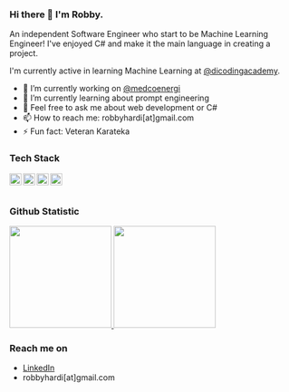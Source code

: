 ### Hi there 👋 I'm Robby.

An independent Software Engineer who start to be Machine Learning Engineer! I've enjoyed C# and make it the main language in creating a project.

I'm currently active in learning Machine Learning at <a href="https://github.com/dicodingacademy">@dicodingacademy</a>.

- 🔭 I’m currently working on <a href="https://www.medcoenergi.com/">@medcoenergi</a>
- 🌱 I’m currently learning about prompt engineering
- 💬 Feel free to ask me about web development or C#
- 📫 How to reach me: robbyhardi[at]gmail.com
- ⚡ Fun fact: Veteran Karateka

### Tech Stack
  <a href="https://en.wikipedia.org/wiki/Javascript"><img align="left" alt="JavaScript" title="JavaScript" width="21px" src="https://upload.wikimedia.org/wikipedia/commons/9/99/Unofficial_JavaScript_logo_2.svg" /></a>
  <a href="https://dotnet.microsoft.com/en-us/"><img align="left" alt=".NET" title="NodeJS" width="21px" src="https://raw.githubusercontent.com/dotnet/brand/c7d0f51b8ec59531332d05fb27a5b758a7a3d689/logo/dotnet-logo.svg" /></a>
  <a href="https://www.python.org/"><img align="left" alt="Python" title="Python" width="21px" src="https://upload.wikimedia.org/wikipedia/commons/thumb/c/c3/Python-logo-notext.svg/800px-Python-logo-notext.svg.png" /></a>
  <a href="https://jupyter.org/"><img align="left" alt="Jupyter" title="Jupyter Notebook" width="21px" src="https://github.com/jupyter/jupyter.github.io/blob/main/assets/share.png" /></a>
  <br>
  <br>
  
### Github Statistic
<p align="left">
<a href="https://github.com/robbyhardi">
  <img height="180em" src="https://github-readme-stats-eight-theta.vercel.app/api?username=robbyhardi&show_icons=true&theme=algolia&include_all_commits=true&count_private=true"/>
  <img height="180em" src="https://github-readme-stats-eight-theta.vercel.app/api/top-langs/?username=robbyhardi&layout=compact&langs_count=8&theme=algolia"/>
</a>
</p>

### Reach me on
- <a href="https://linkedin.com/in/robbyhardi/">LinkedIn</a>
- robbyhardi[at]gmail.com

<!--
**robbyhardi/robbyhardi** is a ✨ _special_ ✨ repository because its `README.md` (this file) appears on your GitHub profile.

Here are some ideas to get you started:

- 🔭 I’m currently working on ...
- 🌱 I’m currently learning ...
- 👯 I’m looking to collaborate on ...
- 🤔 I’m looking for help with ...
- 💬 Ask me about ...
- 📫 How to reach me: ...
- 😄 Pronouns: ...
- ⚡ Fun fact: ...
-->

